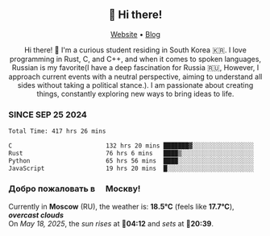 <h2 align="center">👋 Hi there!</h2>
<p align="center">
  <a href="https://urdekcah.ru">Website</a> •
  <a href="https://urdekcah.blog">Blog</a>
</p>

<p align="center">
  Hi there! 👋 I'm a curious student residing in South Korea 🇰🇷. I love programming in Rust, C, and C++, and when it comes to spoken languages, Russian is my favorite(I have a deep fascination for Russia 🇷🇺, However, I approach current events with a neutral perspective, aiming to understand all sides without taking a political stance.). I am passionate about creating things, constantly exploring new ways to bring ideas to life.
</p>

### SINCE SEP 25 2024
<!--START_SECTION:waka-->
<!--LAST_WAKA_UPDATE:2025-05-15 18:09:33-->
```txt
Total Time: 417 hrs 26 mins

C                          132 hrs 20 mins ███████▓░░░░░░░░░░░░░░░░░   30.84 %
Rust                       76 hrs 6 mins   ████▒░░░░░░░░░░░░░░░░░░░░   17.74 %
Python                     65 hrs 56 mins  ████░░░░░░░░░░░░░░░░░░░░░   15.37 %
JavaScript                 19 hrs 20 mins  █░░░░░░░░░░░░░░░░░░░░░░░░   04.51 %
```
<!--END_SECTION:waka-->

<h3>Добро пожаловать в <img src="https://cdn-icons-png.flaticon.com/512/197/197408.png" width="13"/> Москву!</h3>

<!--START_SECTION:weather:moscow-->
<!--LAST_WEATHER_UPDATE:2025-05-18 06:09:11-->
Currently in **Moscow** (RU), the weather is: **18.5°C** (feels like **17.7°C**), ***overcast clouds***<br/>
On *May 18, 2025*, the *sun rises* at 🌅**04:12** and *sets* at 🌇**20:39**.
<!--END_SECTION:weather-->
